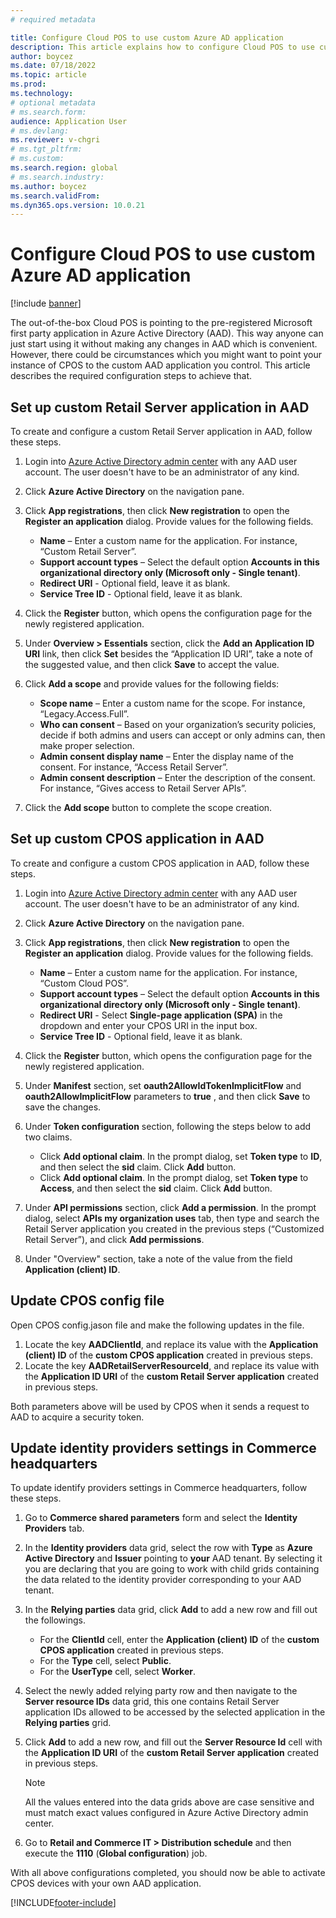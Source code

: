 ```yaml
---
# required metadata

title: Configure Cloud POS to use custom Azure AD application
description: This article explains how to configure Cloud POS to use custom AAD application.
author: boycez
ms.date: 07/18/2022
ms.topic: article
ms.prod:
ms.technology: 
# optional metadata
# ms.search.form:
audience: Application User
# ms.devlang: 
ms.reviewer: v-chgri
# ms.tgt_pltfrm: 
# ms.custom:
ms.search.region: global
# ms.search.industry:
ms.author: boycez
ms.search.validFrom:
ms.dyn365.ops.version: 10.0.21
---
```


# Configure Cloud POS to use custom Azure AD application

[!include [banner](includes/banner.md)]

The out-of-the-box Cloud POS is pointing to the pre-registered Microsoft first party application in Azure Active Directory (AAD). This way anyone can just start using it without making any changes in AAD which is convenient. However, there could be circumstances which you might want to point your instance of CPOS to the custom AAD application you control. This article describes the required configuration steps to achieve that.

## Set up custom Retail Server application in AAD

To create and configure a custom Retail Server application in AAD, follow these steps.

1. Login into [Azure Active Directory admin center](https://aad.portal.azure.com) with any AAD user account. The user doesn't have to be an administrator of any kind.
1. Click **Azure Active Directory** on the navigation pane.
1. Click **App registrations**, then click **New registration** to open the **Register an application** dialog. Provide values for the following fields.
    
    - **Name** – Enter a custom name for the application. For instance, “Custom Retail Server”.
    - **Support account types** – Select the default option **Accounts in this organizational directory only (Microsoft only - Single tenant)**.
    - **Redirect URI** - Optional field, leave it as blank.
    - **Service Tree ID** - Optional field, leave it as blank.
	
1. Click the **Register** button, which opens the configuration page for the newly registered application.
1. Under **Overview \> Essentials** section, click the **Add an Application ID URI** link, then click **Set** besides the “Application ID URI”, take a note of the suggested value, and then click **Save** to accept the value. 
1. Click **Add a scope** and provide values for the following fields:

    - **Scope name** – Enter a custom name for the scope. For instance, “Legacy.Access.Full”.
    - **Who can consent** – Based on your organization’s security policies, decide if both admins and users can accept or only admins can, then make proper selection.
    - **Admin consent display name** – Enter the display name of the consent. For instance, “Access Retail Server”.
    - **Admin consent description** – Enter the description of the consent. For instance, “Gives access to Retail Server APIs”.

1. Click the **Add scope** button to complete the scope creation.

## Set up custom CPOS application in AAD

To create and configure a custom CPOS application in AAD, follow these steps.

1. Login into [Azure Active Directory admin center](https://aad.portal.azure.com) with any AAD user account. The user doesn't have to be an administrator of any kind.
1. Click **Azure Active Directory** on the navigation pane.
1. Click **App registrations**, then click **New registration** to open the **Register an application** dialog. Provide values for the following fields.
    
    - **Name** – Enter a custom name for the application. For instance, “Custom Cloud POS”.
    - **Support account types** – Select the default option **Accounts in this organizational directory only (Microsoft only - Single tenant)**.
    - **Redirect URI** - Select **Single-page application (SPA)** in the dropdown and enter your CPOS URI in the input box.
    - **Service Tree ID** - Optional field, leave it as blank.

1. Click the **Register** button, which opens the configuration page for the newly registered application.
1. Under **Manifest** section, set **oauth2AllowIdTokenImplicitFlow** and **oauth2AllowImplicitFlow** parameters to **true** , and then click **Save** to save the changes. 
1. Under **Token configuration** section, following the steps below to add two claims.

    - Click **Add optional claim**. In the prompt dialog, set **Token type** to **ID**, and then select the **sid** claim. Click **Add** button.
    - Click **Add optional claim**. In the prompt dialog, set **Token type** to **Access**, and then select the **sid** claim. Click **Add** button.

1. Under **API permissions** section, click **Add a permission**. In the prompt dialog, select **APIs my organization uses** tab, then type and search the Retail Server application you created in the previous steps (“Customized Retail Server”), and click **Add permissions**.
1. Under "Overview" section, take a note of the value from the field **Application (client) ID**.

## Update CPOS config file

Open CPOS config.jason file and make the following updates in the file.

1. Locate the key **AADClientId**, and replace its value with the **Application (client) ID** of the **custom CPOS application** created in previous steps.
1. Locate the key **AADRetailServerResourceId**, and replace its value with the **Application ID URI** of the **custom Retail Server application** created in previous steps.

Both parameters above will be used by CPOS when it sends a request to AAD to acquire a security token.

## Update identity providers settings in Commerce headquarters

To update identify providers settings in Commerce headquarters, follow these steps.

1. Go to **Commerce shared parameters** form and select the **Identity Providers** tab.
1. In the **Identity providers** data grid, select the row with **Type** as **Azure Active Directory** and **Issuer** pointing to **your** AAD tenant. By selecting it you are declaring that you are going to work with child grids containing the data related to the identity provider corresponding to your AAD tenant.
1. In the **Relying parties** data grid, click **Add** to add a new row and fill out the followings.
    
    - For the **ClientId** cell, enter the **Application (client) ID** of the **custom CPOS application** created in previous steps. 
    - For the **Type** cell, select **Public**.
    - For the **UserType** cell, select **Worker**.

1. Select the newly added relying party row and then navigate to the **Server resource IDs** data grid, this one contains Retail Server application IDs allowed to be accessed by the selected application in the **Relying parties** grid. 
1. Click **Add** to add a new row, and fill out the **Server Resource Id** cell with the **Application ID URI** of the **custom Retail Server application** created in previous steps.

    > [!NOTE]
    > All the values entered into the data grids above are case sensitive and must match exact values configured in Azure Active Directory admin center.

1. Go to **Retail and Commerce IT \> Distribution schedule** and then execute the **1110** (**Global configuration**) job.

With all above configurations completed, you should now be able to activate CPOS devices with your own AAD application.

[!INCLUDE[footer-include](../includes/footer-banner.md)]
